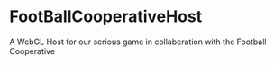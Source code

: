 # FootBallCooperativeHost
A WebGL Host for our serious game in collaberation with the Football Cooperative
